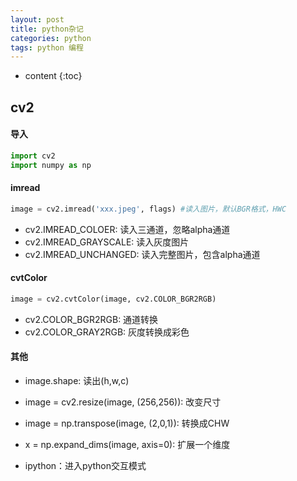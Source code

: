 ```yaml
---
layout: post
title: python杂记
categories: python
tags: python 编程
---
```


* content
{:toc}
## cv2

#### 导入

```python
import cv2
import numpy as np
```

#### imread

```python
image = cv2.imread('xxx.jpeg', flags) #读入图片，默认BGR格式，HWC
```

<!--more-->

* cv2.IMREAD_COLOER: 读入三通道，忽略alpha通道
* cv2.IMREAD_GRAYSCALE: 读入灰度图片
* cv2.IMREAD_UNCHANGED: 读入完整图片，包含alpha通道

#### cvtColor

```python
image = cv2.cvtColor(image, cv2.COLOR_BGR2RGB)
```

* cv2.COLOR_BGR2RGB: 通道转换
* cv2.COLOR_GRAY2RGB: 灰度转换成彩色

#### 其他

* image.shape: 读出(h,w,c)
* image = cv2.resize(image, (256,256)): 改变尺寸

* image = np.transpose(image, (2,0,1)): 转换成CHW
* x = np.expand_dims(image, axis=0): 扩展一个维度

* ipython：进入python交互模式
